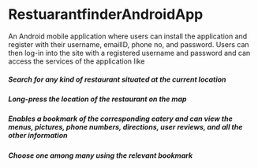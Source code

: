 # RestuarantfinderAndroidApp
An Android mobile application where users can install the application and register with their username, emailID, phone no, and password.
Users can then log-in into the site with a registered username and password and can access the services of the application like

##### Search for any kind of restaurant situated at the current location 
##### Long-press the location of the restaurant on the map
##### Enables a bookmark of the corresponding eatery and can view the menus, pictures, phone numbers, directions, user reviews, and all the other information 
##### Choose one among many using the relevant bookmark

